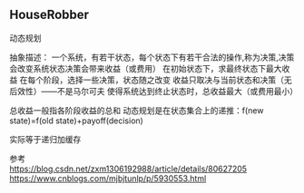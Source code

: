 ## HouseRobber

动态规划

抽象描述： 
一个系统，有若干状态，每个状态下有若干合法的操作,称为决策,决策会改变系统状态决策会带来收益（或费用） 
在初始状态下，求最终状态下最大收益 
在每个阶段，选择一些决策，状态随之改变 
收益只取决与当前状态和决策（无后效性）——不是马尔可夫 
使得系统达到终止状态时，总收益最大（或费用最小）

总收益一般指各阶段收益的总和
动态规划是在状态集合上的递推：f(new state)=f(old state)+payoff(decision)


实际等于递归加缓存


参考     
https://blog.csdn.net/zxm1306192988/article/details/80627205
https://www.cnblogs.com/mjbjtunlp/p/5930553.html